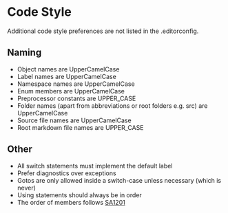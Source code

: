 # Code Style

Additional code style preferences are not listed in the .editorconfig.

## Naming

- Object names are UpperCamelCase
- Label names are UpperCamelCase
- Namespace names are UpperCamelCase
- Enum members are UpperCamelCase
- Preprocessor constants are UPPER_CASE
- Folder names (apart from abbreviations or root folders e.g. src) are UpperCamelCase
- Source file names are UpperCamelCase
- Root markdown file names are UPPER_CASE

## Other

- All switch statements must implement the default label
- Prefer diagnostics over exceptions
- Gotos are only allowed inside a switch-case unless necessary (which is never)
- Using statements should always be in order
- The order of members follows
[SA1201](https://github.com/DotNetAnalyzers/StyleCopAnalyzers/blob/master/documentation/SA1201.md)
